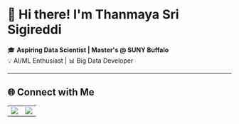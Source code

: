 # 👋 Hi there! I'm **Thanmaya Sri Sigireddi**

🎓 **Aspiring Data Scientist | Master's @ SUNY Buffalo**  
💡 AI/ML Enthusiast | 📊 Big Data Developer

---

## 🌐 Connect with Me

<table>
  <tr>
    <td>
      <a href="https://www.linkedin.com/in/thanmaya-sri-sigireddi" target="_blank">
        <img src="https://img.shields.io/badge/LinkedIn-Connect-blue?style=for-the-badge&logo=linkedin&logoColor=white" />
      </a>
    </td>
    <td>
      <a href="mailto:sigireddithanmayasri@gmail.com">
        <img src="https://img.shields.io/badge/Gmail-Mail%20me-red?style=for-the-badge&logo=gmail&logoColor=white" />
      </a>
    </td>
  </tr>
</table>


